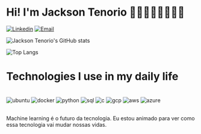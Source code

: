 # Hi! I'm **Jackson Tenorio** 🚀🐯🥋👨🏿‍💻✍🏿

[![Linkedin](https://img.shields.io/badge/LinkedIn-0077B5?style=for-the-badge&logo=linkedin&logoColor=white)](https://www.linkedin.com/in/jacksontenorio8/)
[![Email](https://img.shields.io/badge/Gmail-D14836?style=for-the-badge&logo=gmail&logoColor=white)](mailto:jacksontenorio8@gmail.com)  

![Jackson Tenorio's GitHub stats](https://github-readme-stats.vercel.app/api?username=jacksontenorio8&show_icons=true&theme=radical)


![Top Langs](https://github-readme-stats.vercel.app/api/top-langs/?username=jacksontenorio8&layout=compact)


# Technologies I use in my daily life


<div style="display: inline_block"><br/>
<img align="center" alt="ubuntu" src="https://img.shields.io/badge/Ubuntu-E95420?style=for-the-badge&logo=ubuntu&logoColor=white"/>
<img align="center" alt="docker" src="https://img.shields.io/badge/docker-%230db7ed.svg?style=for-the-badge&logo=docker&logoColor=white)"/>
<img align="center" alt="python" src="https://img.shields.io/badge/Python-14354C?style=for-the-badge&logo=python&logoColor=white"/>
<img align="center" alt="sql" src="https://img.shields.io/badge/mysql-%2300f.svg?style=for-the-badge&logo=mysql&logoColor=white"/>
<img align="center" alt="c" src="https://img.shields.io/badge/C-00599C?style=for-the-badge&logo=c&logoColor=white"/>
<img align="center" alt="gcp" src="https://img.shields.io/badge/Google_Cloud-4285F4?style=for-the-badge&logo=google-cloud&logoColor=white"/>
<img align="center" alt="aws" src="https://img.shields.io/badge/Amazon_AWS-232F3E?style=for-the-badge&logo=amazon-aws&logoColor=white"/>
<img align="center" alt="azure" src="https://img.shields.io/badge/Microsoft_Azure-0089D6?style=for-the-badge&logo=microsoft-azure&logoColor=white"/>
</div></br>


Machine learning é o futuro da tecnologia. Eu estou animado para ver como essa tecnologia vai mudar nossas vidas.
